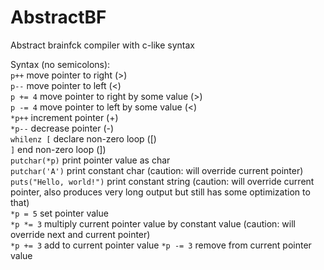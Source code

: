 # AbstractBF
Abstract brainfck compiler with c-like syntax 

Syntax (no semicolons):<br>
`p++` move pointer to right (>)<br>
`p--` move pointer to left (<)<br>
`p += 4` move pointer to right by some value (>)<br>
`p -= 4` move pointer to left by some value (<)<br>
`*p++` increment pointer (+)<br>
`*p--` decrease pointer (-)<br>
`whilenz [` declare non-zero loop ([)<br>
`]` end non-zero loop (])<br>
`putchar(*p)` print pointer value as char<br>
`putchar('A')` print constant char (caution: will override current pointer)<br>
`puts("Hello, world!")` print constant string (caution: will override current pointer, also produces very long output but still has some optimization to that)<br>
`*p = 5` set pointer value<br>
`*p *= 3` multiply current pointer value by constant value (caution: will override next and current pointer)<br>
`*p += 3` add to current pointer value
`*p -= 3` remove from current pointer value
